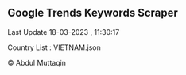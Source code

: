 

## Google Trends Keywords Scraper 
 
Last Update 18-03-2023 , 11:30:17

Country List :
VIETNAM.json



© Abdul Muttaqin 
